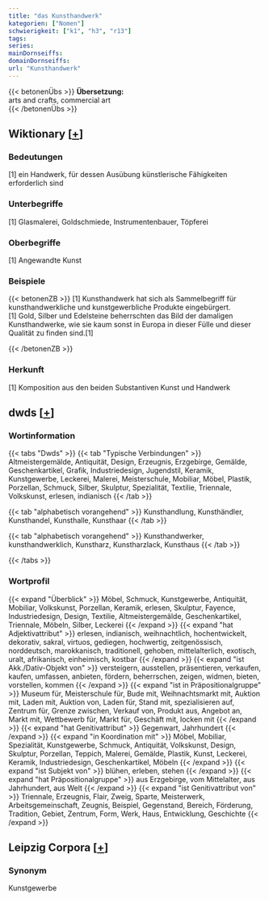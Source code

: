 ```yaml
---
title: "das Kunsthandwerk"
kategorien: ["Nomen"]
schwierigkeit: ["k1", "h3", "r13"]
tags:
series:
mainDornseiffs:
domainDornseiffs:
url: "Kunsthandwerk"
---
```


{{< betonenÜbs >}}
**Übersetzung:**  
arts and crafts, commercial art  
{{< /betonenÜbs >}}

## Wiktionary [[+](https://de.wiktionary.org/wiki/Kunsthandwerk)]

### Bedeutungen
[1] ein Handwerk, für dessen Ausübung künstlerische Fähigkeiten erforderlich sind  

### Unterbegriffe
[1] Glasmalerei, Goldschmiede, Instrumentenbauer, Töpferei  

### Oberbegriffe
[1] Angewandte Kunst  

### Beispiele
{{< betonenZB >}}
[1] Kunsthandwerk hat sich als Sammelbegriff für kunsthandwerkliche und kunstgewerbliche Produkte eingebürgert.  
[1] Gold, Silber und Edelsteine beherrschten das Bild der damaligen Kunsthandwerke, wie sie kaum sonst in Europa in dieser Fülle und dieser Qualität zu finden sind.[1]  

{{< /betonenZB >}}
### Herkunft
[1] Komposition aus den beiden Substantiven Kunst und Handwerk  



## dwds [[+](https://www.dwds.de/wb/Kunsthandwerk)]

### Wortinformation
{{< tabs "Dwds" >}}
{{< tab "Typische Verbindungen" >}}
Altmeistergemälde, Antiquität, Design, Erzeugnis, Erzgebirge, Gemälde, Geschenkartikel, Grafik, Industriedesign, Jugendstil, Keramik, Kunstgewerbe, Leckerei, Malerei, Meisterschule, Mobiliar, Möbel, Plastik, Porzellan, Schmuck, Silber, Skulptur, Spezialität, Textilie, Triennale, Volkskunst, erlesen, indianisch
{{< /tab >}}

{{< tab "alphabetisch vorangehend" >}}
Kunsthandlung, Kunsthändler, Kunsthandel, Kunsthalle, Kunsthaar
{{< /tab >}}

{{< tab "alphabetisch vorangehend" >}}
Kunsthandwerker, kunsthandwerklich, Kunstharz, Kunstharzlack, Kunsthaus
{{< /tab >}}

{{< /tabs >}}

### Wortprofil
{{< expand "Überblick" >}} Möbel, Schmuck, Kunstgewerbe, Antiquität, Mobiliar, Volkskunst, Porzellan, Keramik, erlesen, Skulptur, Fayence, Industriedesign, Design, Textilie, Altmeistergemälde, Geschenkartikel, Triennale, Möbeln, Silber, Leckerei {{< /expand >}}
{{< expand "hat Adjektivattribut" >}} erlesen, indianisch, weihnachtlich, hochentwickelt, dekorativ, sakral, virtuos, gediegen, hochwertig, zeitgenössisch, norddeutsch, marokkanisch, traditionell, gehoben, mittelalterlich, exotisch, uralt, afrikanisch, einheimisch, kostbar {{< /expand >}}
{{< expand "ist Akk./Dativ-Objekt von" >}} versteigern, ausstellen, präsentieren, verkaufen, kaufen, umfassen, anbieten, fördern, beherrschen, zeigen, widmen, bieten, vorstellen, kommen {{< /expand >}}
{{< expand "ist in Präpositionalgruppe" >}} Museum für, Meisterschule für, Bude mit, Weihnachtsmarkt mit, Auktion mit, Laden mit, Auktion von, Laden für, Stand mit, spezialisieren auf, Zentrum für, Grenze zwischen, Verkauf von, Produkt aus, Angebot an, Markt mit, Wettbewerb für, Markt für, Geschäft mit, locken mit {{< /expand >}}
{{< expand "hat Genitivattribut" >}} Gegenwart, Jahrhundert {{< /expand >}}
{{< expand "in Koordination mit" >}} Möbel, Mobiliar, Spezialität, Kunstgewerbe, Schmuck, Antiquität, Volkskunst, Design, Skulptur, Porzellan, Teppich, Malerei, Gemälde, Plastik, Kunst, Leckerei, Keramik, Industriedesign, Geschenkartikel, Möbeln {{< /expand >}}
{{< expand "ist Subjekt von" >}} blühen, erleben, stehen {{< /expand >}}
{{< expand "hat Präpositionalgruppe" >}} aus Erzgebirge, vom Mittelalter, aus Jahrhundert, aus Welt {{< /expand >}}
{{< expand "ist Genitivattribut von" >}} Triennale, Erzeugnis, Flair, Zweig, Sparte, Meisterwerk, Arbeitsgemeinschaft, Zeugnis, Beispiel, Gegenstand, Bereich, Förderung, Tradition, Gebiet, Zentrum, Form, Werk, Haus, Entwicklung, Geschichte {{< /expand >}}

## Leipzig Corpora [[+](https://corpora.uni-leipzig.de/en/res?word=Kunsthandwerk&corpusId=deu_newscrawl-public_2018)]


### Synonym
Kunstgewerbe

